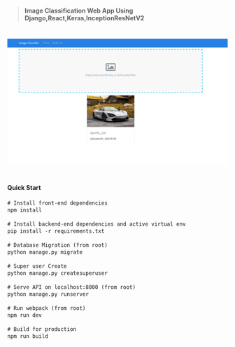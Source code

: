 >#### Image Classification Web App Using Django,React,Keras,InceptionResNetV2
#

![Demo Image](./demo.png)
#

#### Quick Start
    # Install front-end dependencies
    npm install

    # Install backend-end dependencies and active virtual env
    pip install -r requirements.txt

    # Database Migration (from root)
    python manage.py migrate

    # Super user Create
    python manage.py createsuperuser

    # Serve API on localhost:8000 (from root)
    python manage.py runserver

    # Run webpack (from root)
    npm run dev

    # Build for production
    npm run build
